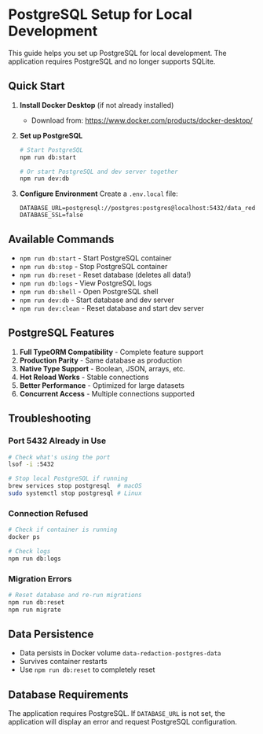 # PostgreSQL Setup for Local Development

This guide helps you set up PostgreSQL for local development. The application requires PostgreSQL and no longer supports SQLite.

## Quick Start

1. **Install Docker Desktop** (if not already installed)
   - Download from: https://www.docker.com/products/docker-desktop/

2. **Set up PostgreSQL**
   ```bash
   # Start PostgreSQL
   npm run db:start
   
   # Or start PostgreSQL and dev server together
   npm run dev:db
   ```

3. **Configure Environment**
   Create a `.env.local` file:
   ```env
   DATABASE_URL=postgresql://postgres:postgres@localhost:5432/data_redaction_dev
   DATABASE_SSL=false
   ```

## Available Commands

- `npm run db:start` - Start PostgreSQL container
- `npm run db:stop` - Stop PostgreSQL container
- `npm run db:reset` - Reset database (deletes all data!)
- `npm run db:logs` - View PostgreSQL logs
- `npm run db:shell` - Open PostgreSQL shell
- `npm run dev:db` - Start database and dev server
- `npm run dev:clean` - Reset database and start dev server

## PostgreSQL Features

1. **Full TypeORM Compatibility** - Complete feature support
2. **Production Parity** - Same database as production
3. **Native Type Support** - Boolean, JSON, arrays, etc.
4. **Hot Reload Works** - Stable connections
5. **Better Performance** - Optimized for large datasets
6. **Concurrent Access** - Multiple connections supported

## Troubleshooting

### Port 5432 Already in Use
```bash
# Check what's using the port
lsof -i :5432

# Stop local PostgreSQL if running
brew services stop postgresql  # macOS
sudo systemctl stop postgresql # Linux
```

### Connection Refused
```bash
# Check if container is running
docker ps

# Check logs
npm run db:logs
```

### Migration Errors
```bash
# Reset database and re-run migrations
npm run db:reset
npm run migrate
```

## Data Persistence

- Data persists in Docker volume `data-redaction-postgres-data`
- Survives container restarts
- Use `npm run db:reset` to completely reset

## Database Requirements

The application requires PostgreSQL. If `DATABASE_URL` is not set, the application will display an error and request PostgreSQL configuration.